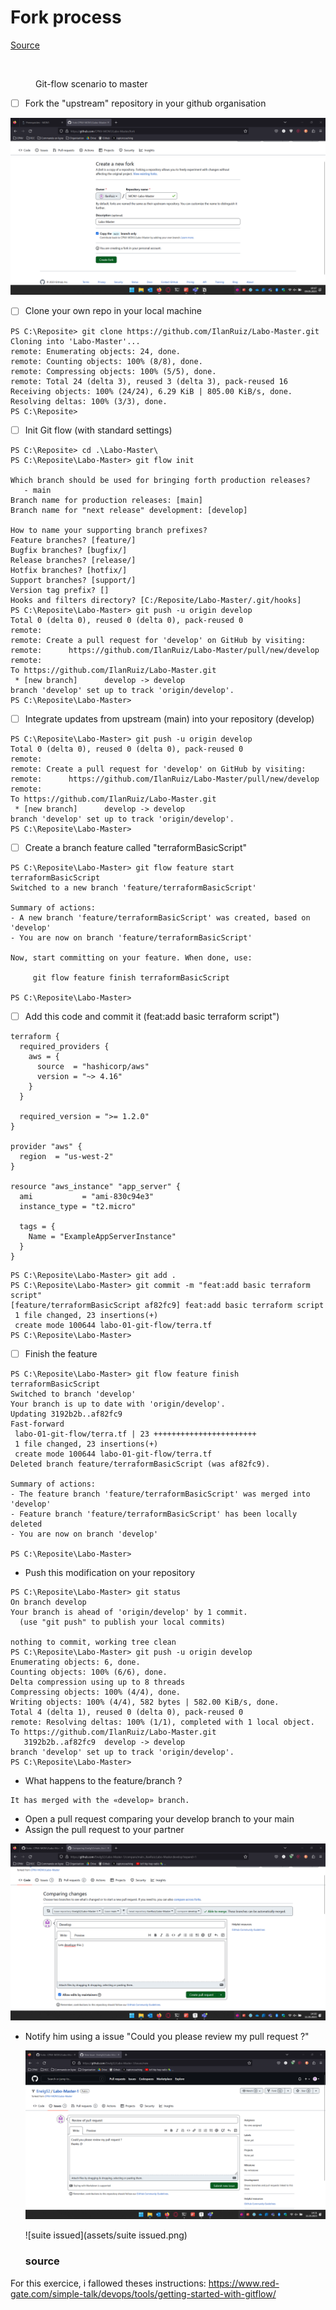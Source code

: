 # Fork process

[Source](https://docs.github.com/en/get-started/quickstart/fork-a-repo)

<figure><img src="../../.gitbook/assets/image (4).png" alt=""><figcaption><p>Git-flow scenario to master</p></figcaption></figure>

* [ ] Fork the "upstream" repository in your github organisation

<img src="assets/Forkscreen.png" alt="Forkscreen" style="zoom:60%;" />



* [ ] Clone your own repo in your local machine

```
PS C:\Reposite> git clone https://github.com/IlanRuiz/Labo-Master.git
Cloning into 'Labo-Master'...
remote: Enumerating objects: 24, done.
remote: Counting objects: 100% (8/8), done.
remote: Compressing objects: 100% (5/5), done.
remote: Total 24 (delta 3), reused 3 (delta 3), pack-reused 16
Receiving objects: 100% (24/24), 6.29 KiB | 805.00 KiB/s, done.
Resolving deltas: 100% (3/3), done.
PS C:\Reposite>
```

* [ ] Init Git flow (with standard settings)

```
PS C:\Reposite> cd .\Labo-Master\
PS C:\Reposite\Labo-Master> git flow init

Which branch should be used for bringing forth production releases?
   - main
Branch name for production releases: [main]
Branch name for "next release" development: [develop]

How to name your supporting branch prefixes?
Feature branches? [feature/]
Bugfix branches? [bugfix/]
Release branches? [release/]
Hotfix branches? [hotfix/]
Support branches? [support/]
Version tag prefix? []
Hooks and filters directory? [C:/Reposite/Labo-Master/.git/hooks]
PS C:\Reposite\Labo-Master> git push -u origin develop
Total 0 (delta 0), reused 0 (delta 0), pack-reused 0
remote:
remote: Create a pull request for 'develop' on GitHub by visiting:
remote:      https://github.com/IlanRuiz/Labo-Master/pull/new/develop
remote:
To https://github.com/IlanRuiz/Labo-Master.git
 * [new branch]      develop -> develop
branch 'develop' set up to track 'origin/develop'.
PS C:\Reposite\Labo-Master>
```

* [ ] Integrate updates from upstream (main) into your repository (develop)

```
PS C:\Reposite\Labo-Master> git push -u origin develop
Total 0 (delta 0), reused 0 (delta 0), pack-reused 0
remote:
remote: Create a pull request for 'develop' on GitHub by visiting:
remote:      https://github.com/IlanRuiz/Labo-Master/pull/new/develop
remote:
To https://github.com/IlanRuiz/Labo-Master.git
 * [new branch]      develop -> develop
branch 'develop' set up to track 'origin/develop'.
PS C:\Reposite\Labo-Master>
```

* [ ] Create a branch feature called "terraformBasicScript"

```
PS C:\Reposite\Labo-Master> git flow feature start terraformBasicScript
Switched to a new branch 'feature/terraformBasicScript'

Summary of actions:
- A new branch 'feature/terraformBasicScript' was created, based on 'develop'
- You are now on branch 'feature/terraformBasicScript'

Now, start committing on your feature. When done, use:

     git flow feature finish terraformBasicScript

PS C:\Reposite\Labo-Master>
```

* [ ] Add this code and commit it (feat:add basic terraform script")

```
terraform {
  required_providers {
    aws = {
      source  = "hashicorp/aws"
      version = "~> 4.16"
    }
  }

  required_version = ">= 1.2.0"
}

provider "aws" {
  region  = "us-west-2"
}

resource "aws_instance" "app_server" {
  ami           = "ami-830c94e3"
  instance_type = "t2.micro"

  tags = {
    Name = "ExampleAppServerInstance"
  }
}
```

```
PS C:\Reposite\Labo-Master> git add .
PS C:\Reposite\Labo-Master> git commit -m "feat:add basic terraform script"
[feature/terraformBasicScript af82fc9] feat:add basic terraform script
 1 file changed, 23 insertions(+)
 create mode 100644 labo-01-git-flow/terra.tf
PS C:\Reposite\Labo-Master> 
```

* [ ] Finish the feature

```
PS C:\Reposite\Labo-Master> git flow feature finish terraformBasicScript
Switched to branch 'develop'
Your branch is up to date with 'origin/develop'.
Updating 3192b2b..af82fc9
Fast-forward
 labo-01-git-flow/terra.tf | 23 +++++++++++++++++++++++
 1 file changed, 23 insertions(+)
 create mode 100644 labo-01-git-flow/terra.tf
Deleted branch feature/terraformBasicScript (was af82fc9).

Summary of actions:
- The feature branch 'feature/terraformBasicScript' was merged into 'develop'
- Feature branch 'feature/terraformBasicScript' has been locally deleted
- You are now on branch 'develop'

PS C:\Reposite\Labo-Master>

```

* Push this modification on your repository

```
PS C:\Reposite\Labo-Master> git status
On branch develop
Your branch is ahead of 'origin/develop' by 1 commit.
  (use "git push" to publish your local commits)

nothing to commit, working tree clean
PS C:\Reposite\Labo-Master> git push -u origin develop
Enumerating objects: 6, done.
Counting objects: 100% (6/6), done.
Delta compression using up to 8 threads
Compressing objects: 100% (4/4), done.
Writing objects: 100% (4/4), 582 bytes | 582.00 KiB/s, done.
Total 4 (delta 1), reused 0 (delta 0), pack-reused 0
remote: Resolving deltas: 100% (1/1), completed with 1 local object.
To https://github.com/IlanRuiz/Labo-Master.git
   3192b2b..af82fc9  develop -> develop
branch 'develop' set up to track 'origin/develop'.
PS C:\Reposite\Labo-Master>

```

* What happens to the feature/branch ?

```
It has merged with the «develop» branch.
```

* Open a pull request comparing your develop branch to your main
* Assign the pull request to your partner

![pullrequest](assets/pullrequest.png)



* Notify him using a issue "Could you please review my pull request ?"

  ![issued2](assets/issued2.png)

  ![suite issued](assets/suite issued.png)

  

  ### source

For this exercice, i fallowed theses instructions:
https://www.red-gate.com/simple-talk/devops/tools/getting-started-with-gitflow/


